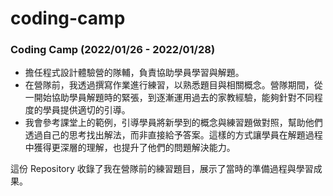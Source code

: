 # coding-camp
### Coding Camp (2022/01/26 - 2022/01/28)

- 擔任程式設計體驗營的隊輔，負責協助學員學習與解題。
- 在營隊前，我透過撰寫作業進行練習，以熟悉題目與相關概念。營隊期間，從一開始協助學員解題時的緊張，到逐漸運用過去的家教經驗，能夠針對不同程度的學員提供適切的引導。
- 我會參考課堂上的範例，引導學員將新學到的概念與練習題做對照，幫助他們透過自己的思考找出解法，而非直接給予答案。這樣的方式讓學員在解題過程中獲得更深層的理解，也提升了他們的問題解決能力。

這份 Repository 收錄了我在營隊前的練習題目，展示了當時的準備過程與學習成果。
